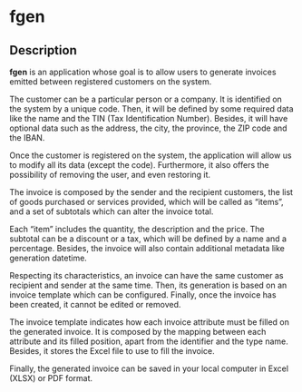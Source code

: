 # fgen

## Description

**fgen** is an application whose goal is to allow users to generate 
invoices emitted between registered customers on the system.

The customer can be a particular person or a company. It is 
identified on the system by a unique code. Then, it will be defined 
by some required data like the name and the TIN (Tax Identification 
Number). Besides, it will have optional data such as the address, 
the city, the province, the ZIP code and the IBAN.

Once the customer is registered on the system, the application will 
allow us to modify all its data (except the code). Furthermore, it 
also offers the possibility of removing the user, and even 
restoring it.

The invoice is composed by the sender and the recipient customers, 
the list of goods purchased or services provided, which will be 
called as “items”, and a set of subtotals which can alter the 
invoice total.

Each “item” includes the quantity, the description and the price. 
The subtotal can be a discount or a tax, which will be defined by a 
name and a percentage. Besides, the invoice will also contain 
additional metadata like generation datetime.

Respecting its characteristics, an invoice can have the same 
customer as recipient and sender at the same time. Then, its 
generation is based on an invoice template which can be configured. 
Finally, once the invoice has been created, it cannot be edited or 
removed.

The invoice template indicates how each invoice attribute must be 
filled on the generated invoice. It is composed by the mapping 
between each attribute and its filled position, apart from the 
identifier and the type name. Besides, it stores the Excel file to 
use to fill the invoice.

Finally, the generated invoice can be saved in your local computer 
in Excel (XLSX) or PDF format.
